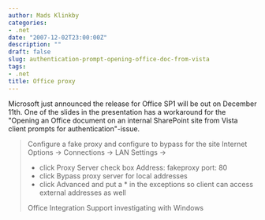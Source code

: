```yaml
---
author: Mads Klinkby
categories:
- .net
date: "2007-12-02T23:00:00Z"
description: ""
draft: false
slug: authentication-prompt-opening-office-doc-from-vista
tags:
- .net
title: Office proxy
---
```



Microsoft just announced the release for Office SP1 will be out on December 11th. One of the slides in the presentation has a workaround for the "Opening an Office document on an internal SharePoint site from Vista client prompts for authentication"-issue.

> Configure a fake proxy and configure to bypass for the site
>  Internet Options -> Connections -> LAN Settings ->
> 
> - click Proxy Server check box
>  Address: fakeproxy port: 80
>  - click Bypass proxy server for local addresses
>  - click Advanced and put a * in the exceptions so client can access external addresses as well
> 
> Office Integration Support investigating with Windows

